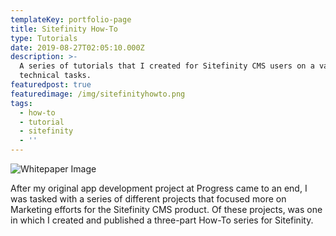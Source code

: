 ```yaml
---
templateKey: portfolio-page
title: Sitefinity How-To
type: Tutorials
date: 2019-08-27T02:05:10.000Z
description: >-
  A series of tutorials that I created for Sitefinity CMS users on a variety of
  technical tasks.
featuredpost: true
featuredimage: /img/sitefinityhowto.png
tags:
  - how-to
  - tutorial
  - sitefinity
  - ''
---
```

![Whitepaper Image](/img/sitefinityhowto.png "Sitefinity: How to Customize Widget Templates")

After my original app development project at Progress came to an end, I was tasked with a series of different projects that focused more on Marketing efforts for the Sitefinity CMS product. Of these projects, was one in which I created and published a three-part How-To series for Sitefinity.
